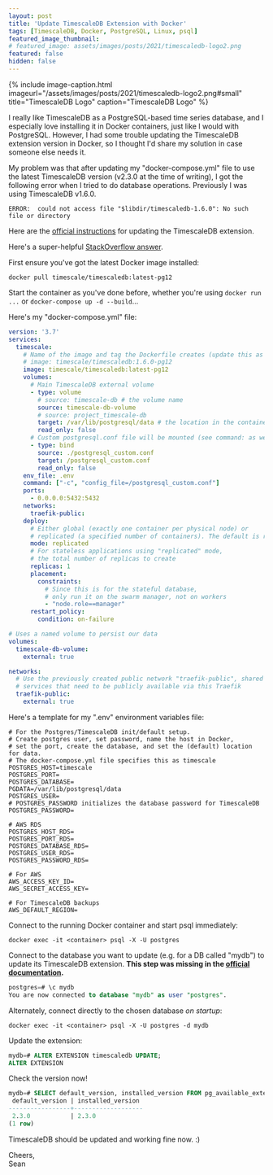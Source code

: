 ```yaml
---
layout: post
title: 'Update TimescaleDB Extension with Docker'
tags: [TimescaleDB, Docker, PostgreSQL, Linux, psql]
featured_image_thumbnail:
# featured_image: assets/images/posts/2021/timescaledb-logo2.png
featured: false
hidden: false
---
```

{% include image-caption.html imageurl="/assets/images/posts/2021/timescaledb-logo2.png#small" title="TimescaleDB Logo" caption="TimescaleDB Logo" %}

I really like TimescaleDB as a PostgreSQL-based time series database, and I especially love installing it in Docker containers, just like I would with PostgreSQL. However, I had some trouble updating the TimescaleDB extension version in Docker, so I thought I'd share my solution in case someone else needs it.

My problem was that after updating my "docker-compose.yml" file to use the latest TimescaleDB version (v2.3.0 at the time of writing), I got the following error when I tried to do database operations. Previously I was using TimescaleDB v1.6.0.
```
ERROR:  could not access file "$libdir/timescaledb-1.6.0": No such file or directory
```

Here are the [official instructions](https://docs.timescale.com/timescaledb/latest/how-to-guides/update-timescaledb/updating-docker/#updating-a-timescaledb-docker-installation) for updating the TimescaleDB extension.

Here's a super-helpful [StackOverflow answer](https://stackoverflow.com/a/57556005/3385948).

First ensure you've got the latest Docker image installed:
```shell
docker pull timescale/timescaledb:latest-pg12
```

Start the container as you've done before, whether you're using `docker run ...` or `docker-compose up -d --build`... 

Here's my "docker-compose.yml" file:
```yml
version: '3.7'
services:
  timescale:
    # Name of the image and tag the Dockerfile creates (update this as needed)
    # image: timescale/timescaledb:1.6.0-pg12
    image: timescale/timescaledb:latest-pg12
    volumes: 
      # Main TimescaleDB external volume
      - type: volume
        # source: timescale-db # the volume name
        source: timescale-db-volume
        # source: project_timescale-db
        target: /var/lib/postgresql/data # the location in the container where the data are stored
        read_only: false
      # Custom postgresql.conf file will be mounted (see command: as well)
      - type: bind
        source: ./postgresql_custom.conf
        target: /postgresql_custom.conf
        read_only: false
    env_file: .env
    command: ["-c", "config_file=/postgresql_custom.conf"]
    ports: 
      - 0.0.0.0:5432:5432
    networks:
      traefik-public:
    deploy:
      # Either global (exactly one container per physical node) or
      # replicated (a specified number of containers). The default is replicated
      mode: replicated
      # For stateless applications using "replicated" mode,
      # the total number of replicas to create
      replicas: 1
      placement:
        constraints:
          # Since this is for the stateful database,
          # only run it on the swarm manager, not on workers
          - "node.role==manager"
      restart_policy:
        condition: on-failure

# Uses a named volume to persist our data
volumes:
  timescale-db-volume:
    external: true

networks:
  # Use the previously created public network "traefik-public", shared with other
  # services that need to be publicly available via this Traefik
  traefik-public:
    external: true
```

Here's a template for my ".env" environment variables file:
```shell
# For the Postgres/TimescaleDB init/default setup.
# Create postgres user, set password, name the host in Docker,
# set the port, create the database, and set the (default) location for data.
# The docker-compose.yml file specifies this as timescale
POSTGRES_HOST=timescale
POSTGRES_PORT=
POSTGRES_DATABASE=
PGDATA=/var/lib/postgresql/data
POSTGRES_USER=
# POSTGRES_PASSWORD initializes the database password for TimescaleDB
POSTGRES_PASSWORD=

# AWS RDS
POSTGRES_HOST_RDS=
POSTGRES_PORT_RDS=
POSTGRES_DATABASE_RDS=
POSTGRES_USER_RDS=
POSTGRES_PASSWORD_RDS=

# For AWS
AWS_ACCESS_KEY_ID=
AWS_SECRET_ACCESS_KEY=

# For TimescaleDB backups
AWS_DEFAULT_REGION=
```

Connect to the running Docker container and start psql immediately:
```shell
docker exec -it <container> psql -X -U postgres
```

Connect to the database you want to update (e.g. for a DB called "mydb") to update its TimescaleDB extension. **This step was missing in the [official documentation](https://docs.timescale.com/timescaledb/latest/how-to-guides/update-timescaledb/updating-docker/#updating-a-timescaledb-docker-installation).**
```sql
postgres=# \c mydb
You are now connected to database "mydb" as user "postgres".
```

Alternately, connect directly to the chosen database *on startup*:
```shell
docker exec -it <container> psql -X -U postgres -d mydb
```

Update the extension:
```sql
mydb=# ALTER EXTENSION timescaledb UPDATE;
ALTER EXTENSION
```
 
Check the version now!
```sql
mydb=# SELECT default_version, installed_version FROM pg_available_extensions where name = 'timescaledb';
 default_version | installed_version
-----------------+-------------------
 2.3.0           | 2.3.0
(1 row)
```

TimescaleDB should be updated and working fine now. :)

Cheers, <br>
Sean